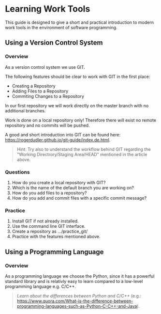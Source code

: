 # Learning Work Tools

This guide is designed to give a short and practical introduction 
to modern work tools in the environment of software programming.

## Using a Version Control System

### Overview

As a version control system we use GIT.

The following features should be clear to work with GIT in the first place:

* Creating a Repository
* Adding Files to a Repository
* Commiting Changes to a Repository

In our first repository we will work directly on the master branch with no 
additional branches.

Work is done on a local repository only! Therefore there will exist no remote 
repository and no commits will be pushed.

A good and short introduction into GIT can be found here: https://rogerdudler.github.io/git-guide/index.de.html.

> Hint: Try also to understand the workflow behind GIT regarding the "Working Directrory/Staging Area/HEAD" mentioned in the article above.


### Questions

1. How do you create a local repository with GIT?
2. Which is the name of the default branch you are working on?
3. How do you add files to a repository?
4. How do you add and commit files with a specific commit message?


### Practice

1. Install GIT if not already installed.
2. Use the command line GIT interface.
3. Create a repository as .../practice_git/
4. Practice with the features mentioned above.


## Using a Programming Language

### Overview

As a programming language we choose the Python, 
since it has a powerful standard library and is relativly easy to learn 
compared to a low-level programming language e.g. C/C++.

> _Learn about the differences between Python and C/C++_ (e.g.: https://www.quora.com/What-is-the-difference-between-programming-languages-such-as-Python-C-C++-and-Java).
